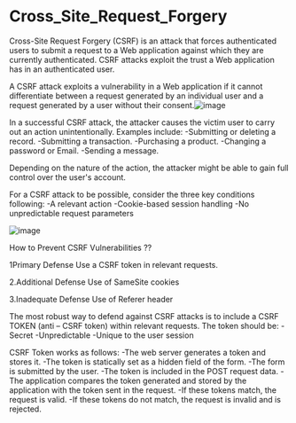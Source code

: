 # Cross_Site_Request_Forgery
Cross-Site Request Forgery (CSRF) is an attack that forces authenticated users to submit a request to a Web application against which they are currently authenticated. CSRF attacks exploit the trust a Web application has in an authenticated user. 

A CSRF attack exploits a vulnerability in a Web application if it cannot differentiate between a request generated by an individual user and a request generated by a user without their consent.![image](https://user-images.githubusercontent.com/101270271/195639836-ebd9f3cf-9f87-4d83-824e-6f7094798ba7.png)

In a successful CSRF attack, the attacker causes the victim user to carry out an action unintentionally. Examples include:
-Submitting or deleting a record.
-Submitting a transaction.
-Purchasing a product.
-Changing a password or Email.
-Sending a message.

Depending on the nature of the action, the attacker might be able to gain full control over the user's account. 

For a CSRF attack to be possible, consider the three key conditions following:
-A relevant action
-Cookie-based session handling 
-No unpredictable request parameters



![image](https://user-images.githubusercontent.com/101270271/195640404-5bf800e6-b646-48e7-820b-eecf02db5169.png)

How to Prevent CSRF Vulnerabilities ??

1Primary Defense 
	Use a CSRF token in relevant requests. 

2.Additional Defense
	Use of SameSite cookies 

3.Inadequate Defense 
	Use of Referer header

The most robust way to defend against CSRF attacks is to include a CSRF TOKEN (anti – CSRF token) within relevant requests.
 The token should be: 
-Secret
-Unpredictable
-Unique to the user session


CSRF Token works as follows:
-The web server generates a token and stores it.
-The token is statically set as a hidden field of the form.
-The form is submitted by the user.
-The token is included in the POST request data.
-The application compares the token generated and stored by the application with the token sent in the request.
-If these tokens match, the request is valid.
-If these tokens do not match, the request is invalid and is rejected.






